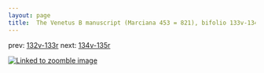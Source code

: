 ```yaml
---
layout: page
title:  The Venetus B manuscript (Marciana 453 = 821), bifolio 133v-134r
---
```


prev: [132v-133r](../132v-133r/) next: [134v-135r](../134v-135r/)



[![Linked to zoomble image](http://www.homermultitext.org/iipsrv?IIIF=/project/homer/pyramidal/deepzoom/hmt/vbbifolio/v1/vb_133v_134r.tif/full/2000,/0/default.jpg)](http://www.homermultitext.org/ict2/?urn=urn:cite2:hmt:vbbifolio.v1:vb_133v_134r)

